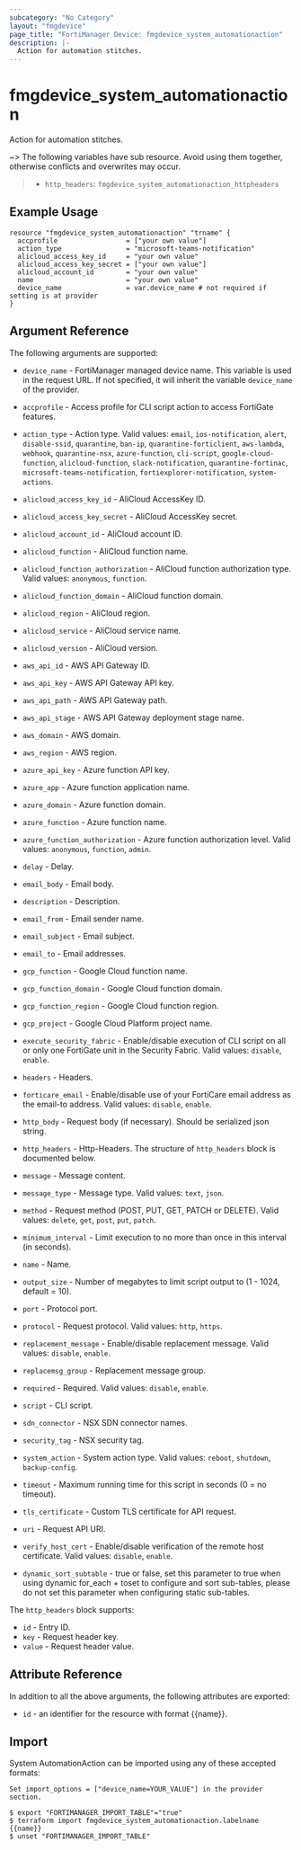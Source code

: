 ```yaml
---
subcategory: "No Category"
layout: "fmgdevice"
page_title: "FortiManager Device: fmgdevice_system_automationaction"
description: |-
  Action for automation stitches.
---
```


# fmgdevice_system_automationaction
Action for automation stitches.

~> The following variables have sub resource. Avoid using them together, otherwise conflicts and overwrites may occur.
>- `http_headers`: `fmgdevice_system_automationaction_httpheaders`



## Example Usage

```hcl
resource "fmgdevice_system_automationaction" "trname" {
  accprofile                 = ["your own value"]
  action_type                = "microsoft-teams-notification"
  alicloud_access_key_id     = "your own value"
  alicloud_access_key_secret = ["your own value"]
  alicloud_account_id        = "your own value"
  name                       = "your own value"
  device_name                = var.device_name # not required if setting is at provider
}
```

## Argument Reference


The following arguments are supported:

* `device_name` - FortiManager managed device name. This variable is used in the request URL. If not specified, it will inherit the variable `device_name` of the provider.

* `accprofile` - Access profile for CLI script action to access FortiGate features.
* `action_type` - Action type. Valid values: `email`, `ios-notification`, `alert`, `disable-ssid`, `quarantine`, `ban-ip`, `quarantine-forticlient`, `aws-lambda`, `webhook`, `quarantine-nsx`, `azure-function`, `cli-script`, `google-cloud-function`, `alicloud-function`, `slack-notification`, `quarantine-fortinac`, `microsoft-teams-notification`, `fortiexplorer-notification`, `system-actions`.

* `alicloud_access_key_id` - AliCloud AccessKey ID.
* `alicloud_access_key_secret` - AliCloud AccessKey secret.
* `alicloud_account_id` - AliCloud account ID.
* `alicloud_function` - AliCloud function name.
* `alicloud_function_authorization` - AliCloud function authorization type. Valid values: `anonymous`, `function`.

* `alicloud_function_domain` - AliCloud function domain.
* `alicloud_region` - AliCloud region.
* `alicloud_service` - AliCloud service name.
* `alicloud_version` - AliCloud version.
* `aws_api_id` - AWS API Gateway ID.
* `aws_api_key` - AWS API Gateway API key.
* `aws_api_path` - AWS API Gateway path.
* `aws_api_stage` - AWS API Gateway deployment stage name.
* `aws_domain` - AWS domain.
* `aws_region` - AWS region.
* `azure_api_key` - Azure function API key.
* `azure_app` - Azure function application name.
* `azure_domain` - Azure function domain.
* `azure_function` - Azure function name.
* `azure_function_authorization` - Azure function authorization level. Valid values: `anonymous`, `function`, `admin`.

* `delay` - Delay.
* `email_body` - Email body.
* `description` - Description.
* `email_from` - Email sender name.
* `email_subject` - Email subject.
* `email_to` - Email addresses.
* `gcp_function` - Google Cloud function name.
* `gcp_function_domain` - Google Cloud function domain.
* `gcp_function_region` - Google Cloud function region.
* `gcp_project` - Google Cloud Platform project name.
* `execute_security_fabric` - Enable/disable execution of CLI script on all or only one FortiGate unit in the Security Fabric. Valid values: `disable`, `enable`.

* `headers` - Headers.
* `forticare_email` - Enable/disable use of your FortiCare email address as the email-to address. Valid values: `disable`, `enable`.

* `http_body` - Request body (if necessary). Should be serialized json string.
* `http_headers` - Http-Headers. The structure of `http_headers` block is documented below.
* `message` - Message content.
* `message_type` - Message type. Valid values: `text`, `json`.

* `method` - Request method (POST, PUT, GET, PATCH or DELETE). Valid values: `delete`, `get`, `post`, `put`, `patch`.

* `minimum_interval` - Limit execution to no more than once in this interval (in seconds).
* `name` - Name.
* `output_size` - Number of megabytes to limit script output to (1 - 1024, default = 10).
* `port` - Protocol port.
* `protocol` - Request protocol. Valid values: `http`, `https`.

* `replacement_message` - Enable/disable replacement message. Valid values: `disable`, `enable`.

* `replacemsg_group` - Replacement message group.
* `required` - Required. Valid values: `disable`, `enable`.

* `script` - CLI script.
* `sdn_connector` - NSX SDN connector names.
* `security_tag` - NSX security tag.
* `system_action` - System action type. Valid values: `reboot`, `shutdown`, `backup-config`.

* `timeout` - Maximum running time for this script in seconds (0 = no timeout).
* `tls_certificate` - Custom TLS certificate for API request.
* `uri` - Request API URI.
* `verify_host_cert` - Enable/disable verification of the remote host certificate. Valid values: `disable`, `enable`.

* `dynamic_sort_subtable` - true or false, set this parameter to true when using dynamic for_each + toset to configure and sort sub-tables, please do not set this parameter when configuring static sub-tables.

The `http_headers` block supports:

* `id` - Entry ID.
* `key` - Request header key.
* `value` - Request header value.


## Attribute Reference

In addition to all the above arguments, the following attributes are exported:
* `id` - an identifier for the resource with format {{name}}.

## Import

System AutomationAction can be imported using any of these accepted formats:
```
Set import_options = ["device_name=YOUR_VALUE"] in the provider section.

$ export "FORTIMANAGER_IMPORT_TABLE"="true"
$ terraform import fmgdevice_system_automationaction.labelname {{name}}
$ unset "FORTIMANAGER_IMPORT_TABLE"
```

